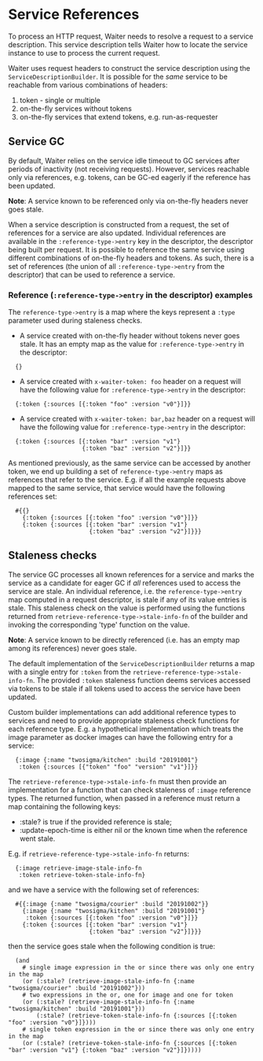 # Service References

To process an HTTP request, Waiter needs to resolve a request to a service description.
This service description tells Waiter how to locate the service instance to use to process the current request.

Waiter uses request headers to construct the service description using the `ServiceDescriptionBuilder`.
It is possible for the _same_ service to be reachable from various combinations of headers:
  1. token - single or multiple
  1. on-the-fly services without tokens
  1. on-the-fly services that extend tokens, e.g. run-as-requester

## Service GC

By default, Waiter relies on the service idle timeout to GC services after periods of inactivity (not receiving requests).
However, services reachable only via references, e.g. tokens, can be GC-ed eagerly if the reference has been updated.

**Note**: A service known to be referenced only via on-the-fly headers never goes stale.

When a service description is constructed from a request, the set of references for a service are also updated.
Individual references are available in the `:reference-type->entry` key in the descriptor,
  the descriptor being built per request.
It is possible to reference the same service using different combinations of on-the-fly headers and tokens.
As such, there is a set of references (the union of all `:reference-type->entry` from the descriptor) that
  can be used to reference a service.

### Reference (`:reference-type->entry` in the descriptor) examples

The `reference-type->entry` is a map where the keys represent a `:type` parameter used during staleness checks.

- A service created with on-the-fly header without tokens never goes stale.
  It has an empty map as the value for `:reference-type->entry` in the descriptor:
```
  {}
```

- A service created with `x-waiter-token: foo` header on a request will have the
  following value for `:reference-type->entry` in the descriptor:
```
  {:token {:sources [{:token "foo" :version "v0"}]}}
```

- A service created with `x-waiter-token: bar,baz` header on a request will have the
  following value for `:reference-type->entry` in the descriptor:
```
  {:token {:sources [{:token "bar" :version "v1"}
                     {:token "baz" :version "v2"}]}}
```

As mentioned previously, as the same service can be accessed by another token, we end up
  building a set of `reference-type->entry` maps as references that refer to the service.
E.g. if all the example requests above mapped to the same service, that service would have
  the following references set:
```
  #{{}
    {:token {:sources [{:token "foo" :version "v0"}]}}
    {:token {:sources [{:token "bar" :version "v1"}
                       {:token "baz" :version "v2"}]}}}
```

## Staleness checks

The service GC processes all known references for a service and marks the service as a candidate for eager GC
  if _all_ references used to access the service are stale.
An individual reference, i.e. the `reference-type->entry` map computed in a request descriptor,
  is stale if any of its value entries is stale.
This staleness check on the value is performed using the functions returned from
  `retrieve-reference-type->stale-info-fn` of the builder and invoking the corresponding 'type' function on the value.

**Note**: A service known to be directly referenced (i.e. has an empty map among its references) never goes stale.

The default implementation of the `ServiceDescriptionBuilder` returns a map with a single entry for `:token`
  from the `retrieve-reference-type->stale-info-fn`.
The provided `:token` staleness function deems services accessed via tokens to be stale if all tokens
  used to access the service have been updated.

Custom builder implementations can add additional reference types to services and
  need to provide appropriate staleness check functions for each reference type.
E.g. a hypothetical implementation which treats the image parameter as docker images can
  have the following entry for a service:
```
  {:image {:name "twosigma/kitchen" :build "20191001"}
   :token {:sources [{"token" "foo" "version" "v1"}]}}
```
The `retrieve-reference-type->stale-info-fn` must then provide an implementation for a function that
  can check staleness of `:image` reference types.
The returned function, when passed in a reference must return a map containing the following keys:
- :stale? is true if the provided reference is stale;
- :update-epoch-time is either nil or the known time when the reference went stale.

E.g. if `retrieve-reference-type->stale-info-fn` returns:
```
  {:image retrieve-image-stale-info-fn
   :token retrieve-token-stale-info-fn}
```
and we have a service with the following set of references:
```
  #{{:image {:name "twosigma/courier" :build "20191002"}}
    {:image {:name "twosigma/kitchen" :build "20191001"}
     :token {:sources [{:token "foo" :version "v0"}]}}
    {:token {:sources [{:token "bar" :version "v1"}
                       {:token "baz" :version "v2"}]}}}
```
then the service goes stale when the following condition is true:
```
  (and
    # single image expression in the or since there was only one entry in the map
    (or (:stale? (retrieve-image-stale-info-fn {:name "twosigma/courier" :build "20191002"}))
    # two expressions in the or, one for image and one for token
    (or (:stale? (retrieve-image-stale-info-fn {:name "twosigma/kitchen" :build "20191001"}))
        (:stale? (retrieve-token-stale-info-fn {:sources [{:token "foo" :version "v0"}]})))
    # single token expression in the or since there was only one entry in the map
    (or (:stale? (retrieve-token-stale-info-fn {:sources [{:token "bar" :version "v1"} {:token "baz" :version "v2"}]}))))
```
